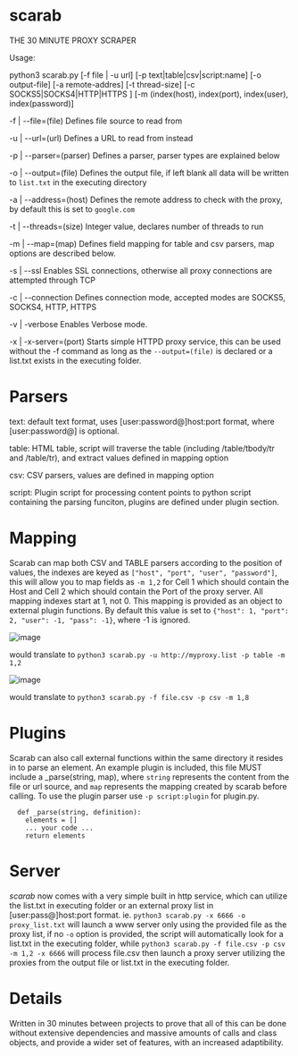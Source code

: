 # scarab
THE 30 MINUTE PROXY SCRAPER


Usage:

python3 scarab.py [-f file | -u url] [-p text|table|csv|script:name] [-o output-file] [-a remote-addres] [-t thread-size] [-c SOCKS5|SOCKS4|HTTP|HTTPS ] [-m (index(host), index(port), index(user), index(password)]
  
  -f <file> | --file=(file)       Defines file source to read from
  
  -u <url>  | --url=(url)         Defines a URL to read from instead
  
  -p <parser> | --parser=(parser) Defines a parser, parser types are explained below
  
  -o <file> | --output=(file)     Defines the output file, if left blank all data will be written to `list.txt` in the executing directory
  
  -a <host> | --address=(host)    Defines the remote address to check with the proxy, by default this is set to `google.com`
  
  -t <size> | --threads=(size)    Integer value, declares number of threads to run
  
  -m <map>  | --map=(map)         Defines field mapping for table and csv parsers, map options are described below.
  
  -s | --ssl                      Enables SSL connections, otherwise all proxy connections are attempted through TCP
  
  -c | --connection               Defines connection mode, accepted modes are SOCKS5, SOCKS4, HTTP, HTTPS
  
  -v | -verbose                   Enables Verbose mode.

  -x | -x-server=(port)           Starts simple HTTPD proxy service, this can be used without the -f command as long as the `--output=(file)` is declared or a list.txt exists in the executing folder.
  
  
  
# Parsers
  
  text: default text format, uses [user:password@]host:port format, where [user:password@] is optional.
  
  table: HTML table, script will traverse the table (including /table/tbody/tr and /table/tr), and extract values defined in mapping option
  
  csv:   CSV parsers, values are defined in mapping option
  
  script: Plugin script for processing content points to python script containing the parsing funciton, plugins are defined under plugin section.
  
  
# Mapping
  
  Scarab can map both CSV and TABLE parsers according to the position of values, the indexes are keyed as `["host", "port", "user", "password"]`, this will allow you to map fields as `-m 1,2` for Cell 1 which should contain the Host and Cell 2 which should contain the Port of the proxy server.  All mapping indexes start at 1, not 0.  This mapping is provided as an object to external plugin functions.  By default this value is set to `{"host": 1, "port": 2, "user": -1, "pass": -1}`, where -1 is ignored.
  
  ![image](https://user-images.githubusercontent.com/97387095/148680008-dc7f2b9f-cec6-47ff-be4d-7867d984d389.png)
  
  would translate to `python3 scarab.py -u http://myproxy.list -p table -m 1,2`
  
  ![image](https://user-images.githubusercontent.com/97387095/148681117-c28ef3b2-681b-44a4-a9b1-f37947902284.png)

  would translate to `python3 scarab.py -f file.csv -p csv -m 1,8`
  
# Plugins
  
  Scarab can also call external functions within the same directory it resides in to parse an element.  An example plugin is included, this file MUST include a _parse(string, map), where `string` represents the content from the file or url source, and `map` represents the mapping created by scarab before calling.  To use the plugin parser use `-p script:plugin` for plugin.py.
  
  ```
    def _parse(string, definition):
      elements = []
      ... your code ...
      return elements
  ```

# Server
  
  *scarab* now comes with a very simple built in http service, which can utilize the list.txt in executing folder or an external proxy list in [user:pass@]host:port format. ie. `python3 scarab.py -x 6666 -o proxy_list.txt` will launch a www server only using the provided file as the proxy list, if no `-o` option is provided, the script will automatically look for a list.txt in the executing folder, while `python3 scarab.py -f file.csv -p csv -m 1,2 -x 6666` will process file.csv then launch a proxy server utilizing the proxies from the output file or list.txt in the executing folder.
  
# Details
  
  Written in 30 minutes between projects to prove that all of this can be done without extensive dependencies and massive amounts of calls and class objects, and provide a wider set of features, with an increased adaptibility.
